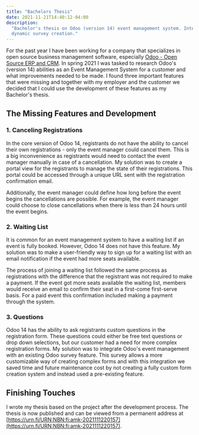 ```yaml
---
title: "Bachelors Thesis"
date: 2021-11-21T14:40:12-04:00
description:
  "Bachelor's thesis on Odoo (version 14) event management system. Integration with
  dynamic survey creation."
---
```


For the past year I have been working for a company that specializes in open source
business management software, especially
[Odoo - Open Source ERP and CRM](https://www.odoo.com/). In spring 2021 I was tasked to
research Odoo's (version 14) abilities as an Event Management System for a customer and
what improvements needed to be made. I found three important features that were missing
and together with my employer and the customer we decided that I could use the
development of these features as my Bachelor's thesis.

## The Missing Features and Development

### 1. Canceling Registrations

In the core version of Odoo 14, registrants do not have the ability to cancel their own
registrations - only the event manager could cancel them. This is a big inconvenience as
registrants would need to contact the event manager manually in case of a cancellation.
My solution was to create a portal view for the registrants to manage the state of their
registrations. This portal could be accessed through a unique URL sent with the
registration confirmation email.

Additionally, the event manager could define how long before the event begins the
cancellations are possible. For example, the event manager could choose to close
cancellations when there is less than 24 hours until the event begins.

### 2. Waiting List

It is common for an event management system to have a waiting list if an event is fully
booked. However, Odoo 14 does not have this feature. My solution was to make a
user-friendly way to sign up for a waiting list with an email notification if the event
had more seats available.

The process of joining a waiting list followed the same process as registrations with
the difference that the registrant was not required to make a payment. If the event got
more seats available the waiting list, members would receive an email to confirm their
seat in a first-come first-serve basis. For a paid event this confirmation included
making a payment through the system.

### 3. Questions

Odoo 14 has the ability to ask registrants custom questions in the registration form.
These questions could either be free text questions or drop down selections, but our
customer had a need for more complex registration forms. My solution was to integrate
Odoo's event management with an existing Odoo survey feature. This survey allows a more
customizable way of creating complex forms and with this integration we saved time and
future maintenance cost by not creating a fully custom form creation system and instead
used a pre-existing feature.

## Finishing Touches

I wrote my thesis based on the project after the development process. The thesis is now
published and can be viewed from a permanent address at
[https://urn.fi/URN:NBN:fi:amk-2021111220157](https://urn.fi/URN:NBN:fi:amk-2021111220157).
